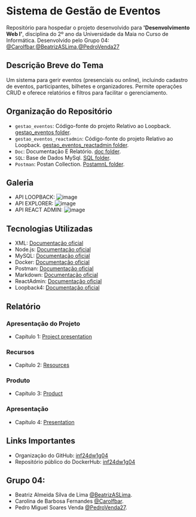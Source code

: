 # Sistema de Gestão de Eventos
Repositório para hospedar o projeto desenvolvido para **'Desenvolvimento Web I'**, disciplina do 2º ano da Universidade da Maia no Curso de Informática. Desenvolvido pelo Grupo 04: [@Carolfbar](https://github.com/Carolfbar),[@BeatrizASLima](https://github.com/BeatrizASLima),[@PedroVenda27](https://github.com/PedroVenda27)

## Descrição Breve do Tema
Um sistema para gerir eventos (presenciais ou online), incluindo cadastro de eventos, participantes, bilhetes e organizadores. Permite operações CRUD e oferece relatórios e filtros para facilitar o gerenciamento.

## Organização do Repositório

 * `gestao_eventos`: Código-fonte do projeto Relativo ao Loopback. [gestao_eventos folder](gestao_eventos/).
 * `gestao_eventos_reactadmin`: Código-fonte do projeto Relativo ao Loopback. [gestao_eventos_reactadmin folder](gestao_eventos_reactadmin/).
 * `Doc`: Documentação E Relatório. [doc folder](doc/).
 * `SQL`: Base de Dados MySql. [SQL folder](SQL/).
 * `Postman`: Postan Collection. [PostamnL folder](SQL/).
## Galeria
* API LOOPBACK:
![image](https://github.com/user-attachments/assets/216ae99d-a3a8-42a4-b434-ba89c20c25b4)
* API EXPLORER:
![image](https://github.com/user-attachments/assets/669b9057-18db-4c9e-b1cd-6ce422b9447d)
* API REACT ADMIN:
![image](https://github.com/user-attachments/assets/f3fe3e2d-c294-4b14-aa9a-e2c9f29c758f)

## Tecnologias Utilizadas

 * XML: [Documentação oficial](https://www.w3.org/XML/)
 * Node.js: [Documentação oficial](https://nodejs.org/en/)
 * MySQL: [Documentação oficial](https://www.mysql.com/)
 * Docker: [Documentação oficial](https://www.docker.com/)
 * Postman: [Documentação oficial](https://www.postman.com/)
 * Markdown: [Documentação oficial](https://www.w3schools.io/file/markdown-introduction/)
 * ReactAdmin: [Documentação oficial](https://marmelab.com/react-admin/)
 * Loopback4: [Documentação oficial](https://loopback.io/doc/en/lb4/)

## Relatório
### Apresentação do Projeto
* Capítulo 1: [Project presentation](doc/c1.md)
### Recursos
* Capítulo 2: [Resources](doc/c2.md)
### Produto
* Capítulo 3: [Product](doc/c3.md)
### Apresentação
* Capítulo 4: [Presentation](doc/API_Event_Sistem_Manager-M3.pdf)

## Links Importantes
* Organização do GitHub: [inf24dw1g04](https://github.com/inf24dw1g04)
* Repositório público do DockerHub: [inf24dw1g04](https://hub.docker.com/search?q=inf24dw1g04%2F)

## Grupo 04:  
* Beatriz Almeida Silva de Lima [@BeatrizASLima](https://github.com/BeatrizASLima).
* Carolina de Barbosa Fernandes [@Carolfbar](https://github.com/Carolfbar).
* Pedro Miguel Soares Venda [@PedroVenda27](https://github.com/PedroVenda27).